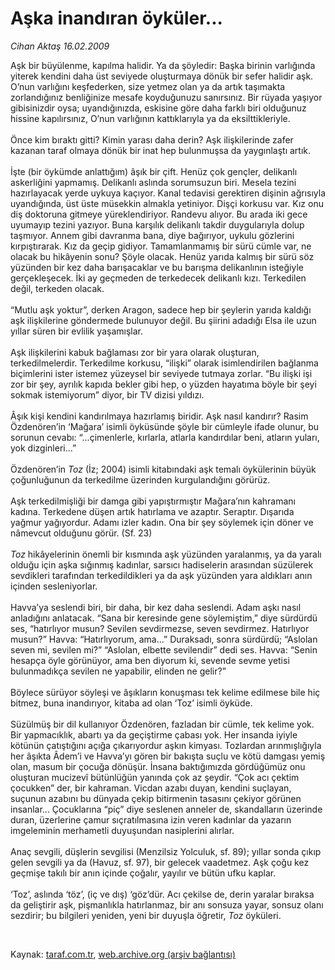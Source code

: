 # Aşka inandıran öyküler...

*Cihan Aktaş 16.02.2009*

<div class="taraf_structure_2col_1zq">
<div class="margen_n">



 <p>Aşk bir büyülenme, kapılma halidir. Ya da şöyledir: Başka birinin varlığında yiterek kendini daha üst seviyede oluşturmaya dönük bir sefer halidir aşk. O’nun varlığını keşfederken, size yetmez olan ya da artık taşımakta zorlandığınız benliğinize mesafe koyduğunuzu sanırsınız. Bir rüyada yaşıyor gibisinizdir oysa; uyandığınızda, eskisine göre daha farklı biri olduğunuz hissine kapılırsınız, O’nun varlığının kattıklarıyla ya da eksilttikleriyle. <br/><br/>Önce kim bıraktı gitti? Kimin yarası daha derin? Aşk ilişkilerinde zafer kazanan taraf olmaya dönük bir inat hep bulunmuşsa da yaygınlaştı artık. <br/><br/>İşte (bir öykümde anlattığım) âşık bir çift. Henüz çok gençler, delikanlı askerliğini yapmamış. Delikanlı aslında sorumsuzun biri. Mesela tezini hazırlayacak yerde uykuya kaçıyor. Kanal tedavisi gerektiren dişinin ağrısıyla uyandığında, üst üste müsekkin almakla yetiniyor. Dişçi korkusu var. Kız onu diş doktoruna gitmeye yüreklendiriyor. Randevu alıyor. Bu arada iki gece uyumayıp tezini yazıyor. Buna karşılık delikanlı takdir duygularıyla dolup taşmıyor. Annem gibi davranma bana, diye bağırıyor, uykulu gözlerini kırpıştırarak. Kız da geçip gidiyor. Tamamlanmamış bir sürü cümle var, ne olacak bu hikâyenin sonu? Şöyle olacak. Henüz yarıda kalmış bir sürü söz yüzünden bir kez daha barışacaklar ve bu barışma delikanlının isteğiyle gerçekleşecek. İki ay geçmeden de terkedecek delikanlı kızı. Terkedilen değil, terkeden olacak. <br/><br/>“Mutlu aşk yoktur”, derken Aragon, sadece hep bir şeylerin yarıda kaldığı aşk ilişkilerine göndermede bulunuyor değil. Bu şiirini adadığı Elsa ile uzun yıllar süren bir evlilik yaşamışlar. <br/><br/>Aşk ilişkilerini kabuk bağlaması zor bir yara olarak oluşturan, terkedilmelerdir. Terkedilme korkusu, “ilişki” olarak isimlendirilen bağlanma biçimlerini ister istemez yüzeysel bir seviyede tutmaya zorlar. “Bu ilişki işi zor bir şey, ayrılık kapıda bekler gibi hep, o yüzden hayatıma böyle bir şeyi sokmak istemiyorum” diyor, bir TV dizisi yıldızı. <br/><br/>Âşık kişi kendini kandırılmaya hazırlamış biridir. Aşk nasıl kandırır? Rasim Özdenören’in ‘Mağara’ isimli öyküsünde şöyle bir cümleyle ifade olunur, bu sorunun cevabı: “...çimenlerle, kırlarla, atlarla kandırdılar beni, atların yuları, yok dizginleri...” <br/><br/>Özdenören’in <i>Toz</i> (İz; 2004) isimli kitabındaki aşk temalı öykülerinin büyük çoğunluğunun da terkedilme üzerinden kurgulandığını görürüz. <br/><br/>Aşk terkedilmişliği bir damga gibi yapıştırmıştır Mağara’nın kahramanı kadına. Terkedene düşen artık hatırlama ve azaptır. Seraptır. Dışarıda yağmur yağıyordur. Adamı izler kadın. Ona bir şey söylemek için döner ve nâmevcut olduğunu görür. (Sf. 23) <i><br/><br/>Toz</i> hikâyelerinin önemli bir kısmında aşk yüzünden yaralanmış, ya da yaralı olduğu için aşka sığınmış kadınlar, sarsıcı hadiselerin arasından süzülerek sevdikleri tarafından terkedildikleri ya da aşk yüzünden yara aldıkları anın içinden sesleniyorlar. <br/><br/>Havva’ya seslendi biri, bir daha, bir kez daha seslendi. Adam aşkı nasıl anladığını anlatacak. “Sana bir keresinde gene söylemiştim,” diye sürdürdü ses, “hatırlıyor musun? Sevilen sevdirmezse, seven sevdirmez. Hatırlıyor musun?” Havva: “Hatırlıyorum, ama...” Duraksadı, sonra sürdürdü; “Aslolan seven mi, sevilen mi?” “Aslolan, elbette sevilendir” dedi ses. Havva: “Senin hesapça öyle görünüyor, ama ben diyorum ki, sevende sevme yetisi bulunmadıkça sevilen ne yapabilir, elinden ne gelir?” <br/><br/>Böylece sürüyor söyleşi ve âşıkların konuşması tek kelime edilmese bile hiç bitmez, buna inandırıyor, kitaba ad olan ‘Toz’ isimli öyküde. <br/><br/>Süzülmüş bir dil kullanıyor Özdenören, fazladan bir cümle, tek kelime yok. Bir yapmacıklık, abartı ya da geçiştirme çabası yok. Her insanda iyiyle kötünün çatıştığını açığa çıkarıyordur aşkın kimyası. Tozlardan arınmışlığıyla her âşıkta Âdem’i ve Havva’yı gören bir bakışta suçlu ve kötü damgası yemiş olan, masum bir çocuğa dönüşür. İnsana baktığımızda gördüğümüz onu oluşturan mucizevî bütünlüğün yanında çok az şeydir. “Çok acı çektim çocukken” der, bir kahraman. Vicdan azabı duyan, kendini suçlayan, suçunun azabını bu dünyada çekip bitirmenin tasasını çekiyor görünen insanlar... Çocuklarına “piç” diye seslenen anneler de, skandalların üzerinde duran, üzerlerine çamur sıçratılmasına izin veren kadınlar da yazarın imgeleminin merhametli duyuşundan nasiplerini alırlar. <br/><br/>Anaç sevgili, düşlerin sevgilisi (Menzilsiz Yolculuk, sf. 89); yıllar sonda çıkıp gelen sevgili ya da (Havuz, sf. 97), bir gelecek vaadetmez. Aşk çoğu kez geçmişe takılı bir anın içinde çoğalır, yayılır ve bütün ufku kaplar. <br/><br/>‘Toz’, aslında ‘töz’, (iç ve dış) ‘göz’dür. Acı çekilse de, derin yaralar bıraksa da geliştirir aşk, pişmanlıkla hatırlanmaz, bir anı sonsuza yayar, sonsuz olanı sezdirir; bu bilgileri yeniden, yeni bir duyuşla öğretir, <i>Toz</i> öyküleri.</p>

<br/>


<div id="taraf_not">
</div>

</div>


</div>

Kaynak: [taraf.com.tr](http://www.taraf.com.tr:80/makale/4059.htm), [web.archive.org (arşiv bağlantısı)](http://web.archive.org/web/20090501181725/http://www.taraf.com.tr:80/makale/4059.htm)
